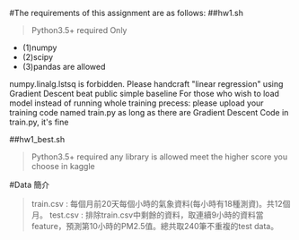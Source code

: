 
#The requirements of this assignment are as follows:
##hw1.sh
>Python3.5+ required
Only 
- (1)numpy 
- (2)scipy 
- (3)pandas are allowed

numpy.linalg.lstsq is forbidden.
Please handcraft "linear regression" using Gradient Descent
beat public simple baseline
For those who wish to load model instead of running whole training precess:
please upload your training code named train.py
as long as there are Gradient Descent Code in train.py, it's fine

##hw1_best.sh
>Python3.5+ required
any library is allowed
meet the higher score you choose in kaggle


#Data 簡介

> train.csv : 每個月前20天每個小時的氣象資料(每小時有18種測資)。共12個月。
> test.csv : 排除train.csv中剩餘的資料，取連續9小時的資料當feature，預測第10小時的PM2.5值。總共取240筆不重複的test data。
